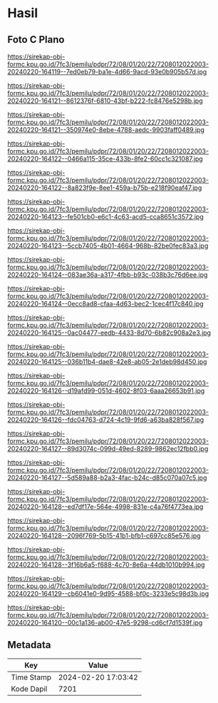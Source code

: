 # Hasil

## Foto C Plano

https://sirekap-obj-formc.kpu.go.id/7fc3/pemilu/pdpr/72/08/01/20/22/7208012022003-20240220-164119--7ed0eb79-ba1e-4d66-9acd-93e0b905b57d.jpg

https://sirekap-obj-formc.kpu.go.id/7fc3/pemilu/pdpr/72/08/01/20/22/7208012022003-20240220-164121--8612376f-6810-43bf-b222-fc8476e5298b.jpg

https://sirekap-obj-formc.kpu.go.id/7fc3/pemilu/pdpr/72/08/01/20/22/7208012022003-20240220-164121--350974e0-8ebe-4788-aedc-9903faff0489.jpg

https://sirekap-obj-formc.kpu.go.id/7fc3/pemilu/pdpr/72/08/01/20/22/7208012022003-20240220-164122--0466a115-35ce-433b-8fe2-60cc1c321087.jpg

https://sirekap-obj-formc.kpu.go.id/7fc3/pemilu/pdpr/72/08/01/20/22/7208012022003-20240220-164122--8a823f9e-8ee1-459a-b75b-e218f90eaf47.jpg

https://sirekap-obj-formc.kpu.go.id/7fc3/pemilu/pdpr/72/08/01/20/22/7208012022003-20240220-164123--fe501cb0-e6c1-4c63-acd5-cca8651c3572.jpg

https://sirekap-obj-formc.kpu.go.id/7fc3/pemilu/pdpr/72/08/01/20/22/7208012022003-20240220-164123--5ccb7405-4b01-4664-968b-82be0fec83a3.jpg

https://sirekap-obj-formc.kpu.go.id/7fc3/pemilu/pdpr/72/08/01/20/22/7208012022003-20240220-164124--083ae36a-a317-4fbb-b93c-038b3c76d6ee.jpg

https://sirekap-obj-formc.kpu.go.id/7fc3/pemilu/pdpr/72/08/01/20/22/7208012022003-20240220-164124--0ecc8ad8-cfaa-4d63-bec2-1cec4f17c840.jpg

https://sirekap-obj-formc.kpu.go.id/7fc3/pemilu/pdpr/72/08/01/20/22/7208012022003-20240220-164125--0ac04477-eedb-4433-8d70-6b82c908a2e3.jpg

https://sirekap-obj-formc.kpu.go.id/7fc3/pemilu/pdpr/72/08/01/20/22/7208012022003-20240220-164125--036b11b4-dae8-42e8-ab05-2e1deb98d450.jpg

https://sirekap-obj-formc.kpu.go.id/7fc3/pemilu/pdpr/72/08/01/20/22/7208012022003-20240220-164126--d19afd99-051d-4602-8f03-6aaa26653b91.jpg

https://sirekap-obj-formc.kpu.go.id/7fc3/pemilu/pdpr/72/08/01/20/22/7208012022003-20240220-164126--fdc04763-d724-4c19-9fd6-a63ba828f567.jpg

https://sirekap-obj-formc.kpu.go.id/7fc3/pemilu/pdpr/72/08/01/20/22/7208012022003-20240220-164127--89d3074c-099d-49ed-8289-9862ec12fbb0.jpg

https://sirekap-obj-formc.kpu.go.id/7fc3/pemilu/pdpr/72/08/01/20/22/7208012022003-20240220-164127--5d589a88-b2a3-4fac-b24c-d85c070a07c5.jpg

https://sirekap-obj-formc.kpu.go.id/7fc3/pemilu/pdpr/72/08/01/20/22/7208012022003-20240220-164128--ed7df17e-564e-4998-831e-c4a76f4773ea.jpg

https://sirekap-obj-formc.kpu.go.id/7fc3/pemilu/pdpr/72/08/01/20/22/7208012022003-20240220-164128--2096f769-5b15-41b1-bfb1-c697cc85e576.jpg

https://sirekap-obj-formc.kpu.go.id/7fc3/pemilu/pdpr/72/08/01/20/22/7208012022003-20240220-164128--3f16b6a5-f688-4c70-8e6a-44db1010b994.jpg

https://sirekap-obj-formc.kpu.go.id/7fc3/pemilu/pdpr/72/08/01/20/22/7208012022003-20240220-164129--cb6041e0-9d95-4588-bf0c-3233e5c98d3b.jpg

https://sirekap-obj-formc.kpu.go.id/7fc3/pemilu/pdpr/72/08/01/20/22/7208012022003-20240220-164120--00c1a136-ab00-47e5-9298-cd6cf7d1539f.jpg


## Metadata

| Key        | Value               |
| ---------- | ------------------- |
| Time Stamp | 2024-02-20 17:03:42 |
| Kode Dapil | 7201                |



